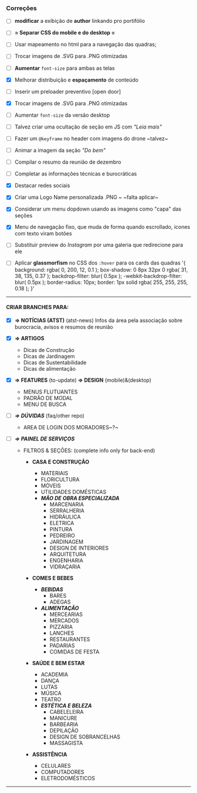 ### Correções
- [ ] **modificar** a exibição de **author** linkando pro portifólio 

- [ ] **= Separar CSS do mobile e do desktop =**

- [ ] Usar mapeamento no html para a navegação das quadras;

- [ ] Trocar imagens de .SVG para .PNG otimizadas

- [ ] **Aumentar** `font-size` para ambas as telas

- [x] Melhorar distribuição e **espaçamento** de conteúdo

- [ ] Inserir um preloader preventivo [open door]

- [x] Trocar imagens de .SVG para .PNG otimizadas

- [ ] Aumentar `font-size` da versão desktop

- [ ] Talvez criar uma ocultação de seção em JS com *"Leia mais"*

- [ ] Fazer um `@keyframe` no header com imagens do drone ~talvez~

- [ ] Animar a imagem da seção *"Do bem"*

- [ ] Compilar o resumo da reunião de dezembro

- [ ] Completar as informações técnicas e burocráticas

- [x] Destacar redes sociais

- [x] Criar uma Logo Name personalizada .PNG ~ ~falta aplicar~

- [x] Considerar um menu dopdown usando as imagens como "capa" das seções

- [x] Menu de navegação fixo, que muda de forma quando escrollado, icones com texto viram botões

- [ ] Substituir preview do *Instagram* por uma galeria que redirecione para ele

- [ ] Aplicar **glassmorfism** no CSS dos `:hover` para os cards das quadras '{
  background: rgba( 0, 200, 12, 0.1 );
  box-shadow: 0 8px 32px 0 rgba( 31, 38, 135, 0.37 );
  backdrop-filter: blur( 0.5px );
  -webkit-backdrop-filter: blur( 0.5px );
  border-radius: 10px;
  border: 1px solid rgba( 255, 255, 255, 0.18 );
  }'
---

#### CRIAR BRANCHES PARA:

- [x] **=> NOTÍCIAS (ATST)** (atst-news)
  Infos da área pela associação sobre burocracia, avisos e resumos de reunião

- [x] **=> ARTIGOS**
   * Dicas de Construção
   * Dicas de Jardinagem
   * Dicas de Sustentabilidade
   * Dicas de alimentação

- [x] **=> FEATURES** (to-update)
  **=> DESIGN** (mobile)&(desktop)
  * MENUS FLUTUANTES
  * PADRÃO DE MODAL
  * MENU DE BUSCA

- [ ] ***=> DÚVIDAS*** (faq/other repo)
  * AREA DE LOGIN DOS MORADORES~?~

- [ ] ***=> PAINEL DE SERVIÇOS***
   * FILTROS & SEÇÕES: (complete info only for back-end)
      * **CASA E CONSTRUÇÃO**
        * MATERIAIS
        * FLORICULTURA
        * MÓVEIS
        * UTILIDADES DOMÉSTICAS
        * **_MÃO DE OBRA ESPECIALIZADA_**
          * MARCENARIA
          * SERRALHERIA
          * HIDRÁULICA
          * ELETRICA
          * PINTURA
          * PEDREIRO
          * JARDINAGEM
          * DESIGN DE INTERIORES
          * ARQUITETURA
          * ENGENHARIA
          * VIDRAÇARIA

      * **COMES E BEBES**
        * **_BEBIDAS_**
          * BARES
          * ADEGAS
        * **_ALIMENTAÇÃO_**
          * MERCEARIAS
          * MERCADOS
          * PIZZARIA
          * LANCHES
          * RESTAURANTES
          * PADARIAS
          * COMIDAS DE FESTA
        
      * **SAÚDE E BEM ESTAR**
        * ACADEMIA
        * DANÇA
        * LUTAS
        * MÚSICA
        * TEATRO
        * **_ESTÉTICA E BELEZA_**
          * CABELELEIRA
          * MANICURE
          * BARBEARIA
          * DEPILAÇÃO
          * DESIGN DE SOBRANCELHAS
          * MASSAGISTA
      
      * **ASSISTÊNCIA**
        * CELULARES
        * COMPUTADORES
        * ELETRODOMÉSTICOS

---
